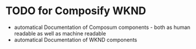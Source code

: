 # TODO for Composify WKND

- automatical Documentation of Composum components - both as human readable as well as machine readable
- automatical Documentation of WKND components
